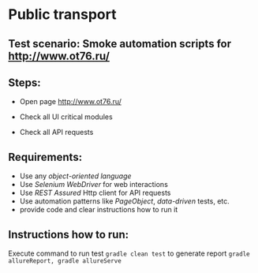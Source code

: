 # Public transport

## Test scenario: Smoke automation scripts for http://www.ot76.ru/

## Steps:

- Open page http://www.ot76.ru/

- Check all UI critical modules

- Check all API requests


## Requirements:
- Use any *object-oriented language*
- Use *Selenium WebDriver* for web interactions
- Use *REST Assured* Http client for API requests
- Use automation patterns like *PageObject*, *data-driven* tests, etc.
- provide code and clear instructions how to run it

## Instructions how to run:
Execute command 
to run test ```gradle clean test```
to generate report ```gradle allureReport, gradle allureServe```

![]()

![]()

![]()

![]()

